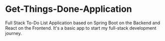 # Get-Things-Done-Application
Full Stack To-Do List Application based on Spring Boot on the Backend and React on the Frontend. It's a basic app to start my full-stack development journey.  

